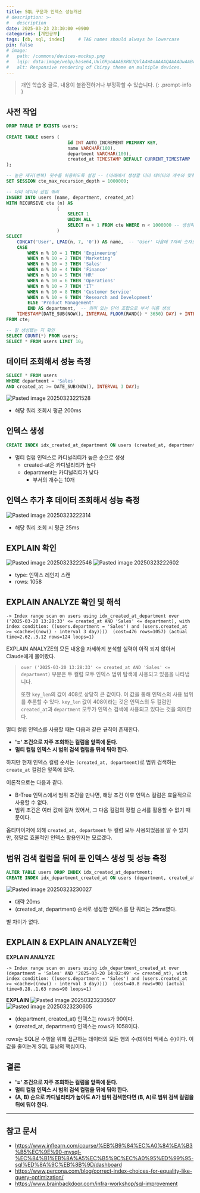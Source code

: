 ```yaml
---
title: SQL 구문과 인덱스 성능개선
# description: >-
#   description
date: 2025-03-23 23:30:00 +0900
categories: [개인공부]
tags: [db, sql, index]     # TAG names should always be lowercase
pin: false
# image:
#   path: /commons/devices-mockup.png
#   lqip: data:image/webp;base64,UklGRpoAAABXRUJQVlA4WAoAAAAQAAAADwAABwAAQUxQSDIAAAARL0AmbZurmr57yyIiqE8oiG0bejIYEQTgqiDA9vqnsUSI6H+oAERp2HZ65qP/VIAWAFZQOCBCAAAA8AEAnQEqEAAIAAVAfCWkAALp8sF8rgRgAP7o9FDvMCkMde9PK7euH5M1m6VWoDXf2FkP3BqV0ZYbO6NA/VFIAAAA
#   alt: Responsive rendering of Chirpy theme on multiple devices.
---
```

> 개인 학습용 글로, 내용이 불완전하거나 부정확할 수 있습니다.
{: .prompt-info }

## 사전 작업
```sql
DROP TABLE IF EXISTS users;  
  
CREATE TABLE users (  
                       id INT AUTO_INCREMENT PRIMARY KEY,  
                       name VARCHAR(100),  
                       department VARCHAR(100),  
                       created_at TIMESTAMP DEFAULT CURRENT_TIMESTAMP  
);

-- 높은 재귀(반복) 횟수를 허용하도록 설정 -- (아래에서 생성할 더미 데이터의 개수와 맞춰서 작성하면 된다.) 
SET SESSION cte_max_recursion_depth = 1000000;

-- 더미 데이터 삽입 쿼리  
INSERT INTO users (name, department, created_at)  
WITH RECURSIVE cte (n) AS  
                   (  
                       SELECT 1  
                       UNION ALL  
                       SELECT n + 1 FROM cte WHERE n < 1000000 -- 생성하고 싶은 더미 데이터의 개수  
                   )  
SELECT  
    CONCAT('User', LPAD(n, 7, '0')) AS name,  -- 'User' 다음에 7자리 숫자로 구성된 이름 생성  
    CASE  
        WHEN n % 10 = 1 THEN 'Engineering'  
        WHEN n % 10 = 2 THEN 'Marketing'  
        WHEN n % 10 = 3 THEN 'Sales'  
        WHEN n % 10 = 4 THEN 'Finance'  
        WHEN n % 10 = 5 THEN 'HR'  
        WHEN n % 10 = 6 THEN 'Operations'  
        WHEN n % 10 = 7 THEN 'IT'  
        WHEN n % 10 = 8 THEN 'Customer Service'  
        WHEN n % 10 = 9 THEN 'Research and Development'  
        ELSE 'Product Management'  
        END AS department,  -- 의미 있는 단어 조합으로 부서 이름 생성  
    TIMESTAMP(DATE_SUB(NOW(), INTERVAL FLOOR(RAND() * 3650) DAY) + INTERVAL FLOOR(RAND() * 86400) SECOND) AS created_at -- 최근 10년 내의 임의의 날짜와 시간 생성  
FROM cte;

-- 잘 생성됐는 지 확인  
SELECT COUNT(*) FROM users;  
SELECT * FROM users LIMIT 10;
```

## 데이터 조회해서 성능 측정
```sql
SELECT * FROM users
WHERE department = 'Sales'
AND created_at >= DATE_SUB(NOW(), INTERVAL 3 DAY);
```

![Pasted image 20250323221528](https://raw.githubusercontent.com/dh0304/ImageRepo/master/uPic/Pasted%20image%2020250323221528.png)
- 해당 쿼리 조회시 평균 200ms

## 인덱스 생성
```sql
CREATE INDEX idx_created_at_department ON users (created_at, department);
```
- 멀티 컬럼 인덱스로 카디널리티가 높은 순으로 생성
	- created-at은 카디널리티가 높다
	- department는 카디널리티가 낮다
		- 부서의 개수는 10개

## 인덱스 추가 후 데이터 조회해서 성능 측정

![Pasted image 20250323222314](https://raw.githubusercontent.com/dh0304/ImageRepo/master/uPic/Pasted%20image%2020250323222314.png)
- 해당 쿼리 조회 시 평균 25ms

## EXPLAIN 확인
![Pasted image 20250323222546](https://raw.githubusercontent.com/dh0304/ImageRepo/master/uPic/Pasted%20image%2020250323222546.png)
![Pasted image 20250323222602](https://raw.githubusercontent.com/dh0304/ImageRepo/master/uPic/Pasted%20image%2020250323222602.png)
- type: 인덱스 레인지 스캔
- rows: 1058

## EXPLAIN ANALYZE 확인 및 해석
```
-> Index range scan on users using idx_created_at_department over ('2025-03-20 13:28:33' <= created_at AND 'Sales' <= department), with index condition: ((users.department = 'Sales') and (users.created_at >= <cache>((now() - interval 3 day))))  (cost=476 rows=1057) (actual time=2.62..3.12 rows=124 loops=1)
```

EXPLAIN ANALYZE의 모든 내용을 자세하게 분석할 실력이 아직 되지 않아서 Claude에게 물어봤다.
> `over ('2025-03-20 13:28:33' <= created_at AND 'Sales' <= department)` 부분은 두 컬럼 
> 모두 인덱스 범위 탐색에 사용되고 있음을 나타냅니다.
> 
> 또한 `key_len`의 값이 408로 상당히 큰 값이다. 이 값을 통해 인덱스의 사용 범위를 추론할 수 있다.
> `key_len` 값이 408이라는 것은 인덱스의 두 컬럼인 `created_at`과 `department` 모두가 인덱스 검색에 사용되고 있다는 것을 의미한다.

멀티 컬럼 인덱스를 사용할 때는 다음과 같은 규칙이 존재한다.
- **'=' 조건으로 자주 조회하는 컬럼을 앞쪽에 둔다.**
- **멀티 컬럼 인덱스 시 범위 검색 컬럼을 뒤에 둬야 한다.**

하지만 현재 인덱스 컬럼 순서는 `(created_at, department)`로 범위 검색하는 `create_at` 컬럼은 앞쪽에 있다.

이론적으로는 다음과 같다.
- B-Tree 인덱스에서 범위 조건을 만나면, 해당 조건 이후 인덱스 컬럼은 효율적으로 사용할 수 없다.
- 범위 조건은 여러 값에 걸쳐 있어서, 그 다음 컬럼의 정렬 순서를 활용할 수 없기 때문이다.

옵티마이저에 의해 `created_at, department` 두 컬럼 모두 사용되었음을 알 수 있지만, 정말로 효율적인 인덱스 활용인지는 모르겠다.

## 범위 검색 컬럼을 뒤에 둔 인덱스 생성 및 성능 측정
```sql
ALTER TABLE users DROP INDEX idx_created_at_department;  
CREATE INDEX idx_department_created_at ON users (department, created_at);
```

![Pasted image 20250323230027](https://raw.githubusercontent.com/dh0304/ImageRepo/master/uPic/Pasted%20image%2020250323230027.png)
- 대략 20ms
- (created_at, department) 순서로 생성한 인덱스를 탄 쿼리는 25ms였다.

별 차이가 없다.

## EXPLAIN  & EXPLAIN ANALYZE확인

**EXPLAIN ANALYZE**
```
-> Index range scan on users using idx_department_created_at over (department = 'Sales' AND '2025-03-20 14:02:49' <= created_at), with index condition: ((users.department = 'Sales') and (users.created_at >= <cache>((now() - interval 3 day))))  (cost=40.8 rows=90) (actual time=0.28..1.63 rows=90 loops=1)
```

**EXPLAIN**
![Pasted image 20250323230507](https://raw.githubusercontent.com/dh0304/ImageRepo/master/uPic/Pasted%20image%2020250323230507.png)
![Pasted image 20250323230605](https://raw.githubusercontent.com/dh0304/ImageRepo/master/uPic/Pasted%20image%2020250323230605.png)
- (department, created_at) 인덱스는 rows가 90이다.
- (created_at, department) 인덱스는 rows가 1058이다.

rows는 SQL문 수행을 위해 접근하는 데이터의 모든 행의 수(데이터 액세스 수)이다. 이 값을 줄이는게 SQL 튜닝의 핵심이다.

## 결론
- **'=' 조건으로 자주 조회하는 컬럼을 앞쪽에 둔다.**
- **멀티 컬럼 인덱스 시 범위 검색 컬럼을 뒤에 둬야 한다.**
- **(A, B) 순으로 카디널리티가 높아도 A가 범위 검색한다면 (B, A)로 범위 검색 컬럼을 뒤에 둬야 한다.**

---
## 참고 문서
- https://www.inflearn.com/course/%EB%B9%84%EC%A0%84%EA%B3%B5%EC%9E%90-mysql-%EC%84%B1%EB%8A%A5%EC%B5%9C%EC%A0%95%ED%99%95-sql%ED%8A%9C%EB%8B%9D/dashboard
- https://www.percona.com/blog/correct-index-choices-for-equality-like-query-optimization/
- https://www.brainbackdoor.com/infra-workshop/sql-improvement
